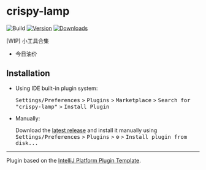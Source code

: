 # crispy-lamp

![Build](https://github.com/NineSwordsMonster/crispy-lamp/workflows/Build/badge.svg)
[![Version](https://img.shields.io/jetbrains/plugin/v/com.github.nineswordsmonster.crispylamp.svg)](https://plugins.jetbrains.com/plugin/com.github.nineswordsmonster.crispylamp)
[![Downloads](https://img.shields.io/jetbrains/plugin/d/com.github.nineswordsmonster.crispylamp.svg)](https://plugins.jetbrains.com/plugin/https://img.shields.io/jetbrains/plugin/v/com.github.nineswordsmonster.crispylamp)

<!-- Plugin description -->
[WIP] 小工具合集

- 今日油价
<!-- Plugin description end -->

## Installation

- Using IDE built-in plugin system:
  
  <kbd>Settings/Preferences</kbd> > <kbd>Plugins</kbd> > <kbd>Marketplace</kbd> > <kbd>Search for "crispy-lamp"</kbd> >
  <kbd>Install Plugin</kbd>
  
- Manually:

  Download the [latest release](https://github.com/NineSwordsMonster/crispy-lamp/releases/latest) and install it manually using
  <kbd>Settings/Preferences</kbd> > <kbd>Plugins</kbd> > <kbd>⚙️</kbd> > <kbd>Install plugin from disk...</kbd>


---
Plugin based on the [IntelliJ Platform Plugin Template][template].

[template]: https://github.com/JetBrains/intellij-platform-plugin-template
